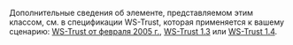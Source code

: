 Дополнительные сведения об элементе, представляемом этим классом, см. в спецификации WS-Trust, которая применяется к вашему сценарию: [WS-Trust от февраля 2005 г.](http://schemas.xmlsoap.org/ws/2005/02/trust/), [WS-Trust 1.3](http://docs.oasis-open.org/ws-sx/ws-trust/200512/ws-trust-1.3-os.html) или [WS-Trust 1.4](http://docs.oasis-open.org/ws-sx/ws-trust/v1.4/os/ws-trust-1.4-spec-os.html).
